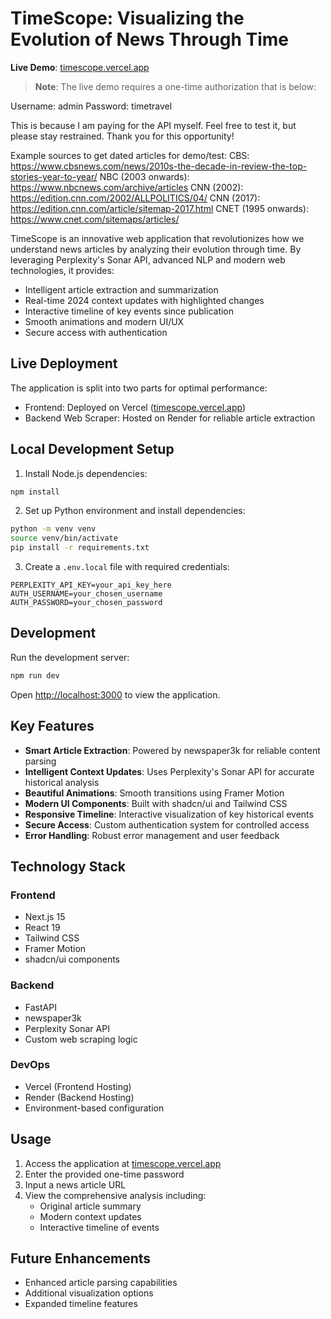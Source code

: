 # TimeScope: Visualizing the Evolution of News Through Time

**Live Demo**: [timescope.vercel.app](https://timescope.vercel.app)

> **Note**: The live demo requires a one-time authorization that is below:

Username: admin
Password: timetravel

This is because I am paying for the API myself. Feel free to test it, but please stay restrained. Thank you for this opportunity! 

Example sources to get dated articles for demo/test:
CBS: https://www.cbsnews.com/news/2010s-the-decade-in-review-the-top-stories-year-to-year/
NBC (2003 onwards): https://www.nbcnews.com/archive/articles
CNN (2002): https://edition.cnn.com/2002/ALLPOLITICS/04/
CNN (2017): https://edition.cnn.com/article/sitemap-2017.html
CNET (1995 onwards): https://www.cnet.com/sitemaps/articles/

TimeScope is an innovative web application that revolutionizes how we understand news articles by analyzing their evolution through time. By leveraging Perplexity's Sonar API, advanced NLP and modern web technologies, it provides:

- Intelligent article extraction and summarization
- Real-time 2024 context updates with highlighted changes
- Interactive timeline of key events since publication
- Smooth animations and modern UI/UX
- Secure access with authentication

## Live Deployment

The application is split into two parts for optimal performance:
- Frontend: Deployed on Vercel ([timescope.vercel.app](https://timescope.vercel.app))
- Backend Web Scraper: Hosted on Render for reliable article extraction

## Local Development Setup

1. Install Node.js dependencies:
```bash
npm install
```

2. Set up Python environment and install dependencies:
```bash
python -m venv venv
source venv/bin/activate
pip install -r requirements.txt
```

3. Create a `.env.local` file with required credentials:
```
PERPLEXITY_API_KEY=your_api_key_here
AUTH_USERNAME=your_chosen_username
AUTH_PASSWORD=your_chosen_password
```

## Development

Run the development server:
```bash
npm run dev
```

Open [http://localhost:3000](http://localhost:3000) to view the application.

## Key Features

- **Smart Article Extraction**: Powered by newspaper3k for reliable content parsing
- **Intelligent Context Updates**: Uses Perplexity's Sonar API for accurate historical analysis
- **Beautiful Animations**: Smooth transitions using Framer Motion
- **Modern UI Components**: Built with shadcn/ui and Tailwind CSS
- **Responsive Timeline**: Interactive visualization of key historical events
- **Secure Access**: Custom authentication system for controlled access
- **Error Handling**: Robust error management and user feedback

## Technology Stack

### Frontend
- Next.js 15
- React 19
- Tailwind CSS
- Framer Motion
- shadcn/ui components

### Backend
- FastAPI
- newspaper3k
- Perplexity Sonar API
- Custom web scraping logic

### DevOps
- Vercel (Frontend Hosting)
- Render (Backend Hosting)
- Environment-based configuration

## Usage

1. Access the application at [timescope.vercel.app](https://timescope.vercel.app)
2. Enter the provided one-time password
3. Input a news article URL
4. View the comprehensive analysis including:
   - Original article summary
   - Modern context updates
   - Interactive timeline of events

## Future Enhancements

- Enhanced article parsing capabilities
- Additional visualization options
- Expanded timeline features
